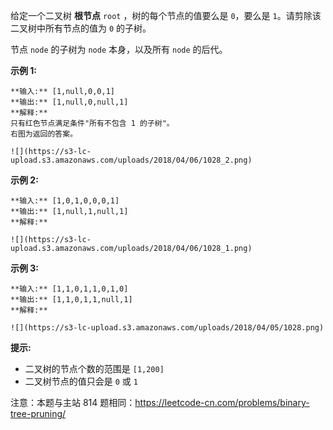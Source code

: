 给定一个二叉树 **根节点**  `root` ，树的每个节点的值要么是 `0`，要么是 `1`。请剪除该二叉树中所有节点的值为 `0` 的子树。

节点 `node` 的子树为 `node` 本身，以及所有 `node` 的后代。



**示例 1:**

    
    
    **输入:** [1,null,0,0,1]
    **输出:** [1,null,0,null,1] 
    **解释:** 
    只有红色节点满足条件"所有不包含 1 的子树"。
    右图为返回的答案。
    
    ![](https://s3-lc-upload.s3.amazonaws.com/uploads/2018/04/06/1028_2.png)
    

**示例 2:**

    
    
    **输入:** [1,0,1,0,0,0,1]
    **输出:** [1,null,1,null,1]
    **解释:** 
    
    ![](https://s3-lc-upload.s3.amazonaws.com/uploads/2018/04/06/1028_1.png)
    

**示例 3:**

    
    
    **输入:** [1,1,0,1,1,0,1,0]
    **输出:** [1,1,0,1,1,null,1]
    **解释:** 
    
    ![](https://s3-lc-upload.s3.amazonaws.com/uploads/2018/04/05/1028.png)
    



**提示:**

  * 二叉树的节点个数的范围是 `[1,200]`
  * 二叉树节点的值只会是 `0` 或 `1`



注意：本题与主站 814 题相同：<https://leetcode-cn.com/problems/binary-tree-pruning/>

